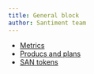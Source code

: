 ```yaml
---
title: General block
author: Santiment team
---
```


- [Metrics](/general/metrics/)
- [Producs and plans](/general/products-and-plans/)
- [SAN tokens](/general/san-tokens/)

